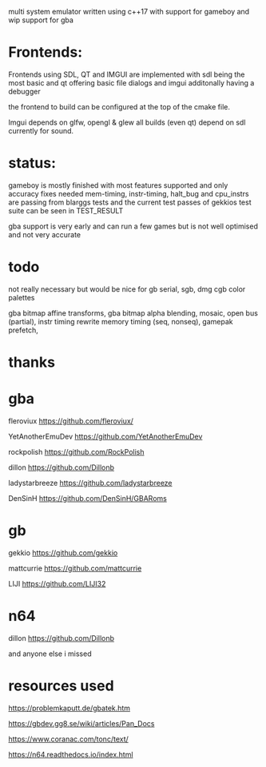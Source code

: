 multi system emulator written using c++17 with support for gameboy and wip support for gba


# Frontends:

Frontends using SDL, QT and IMGUI are implemented
with sdl being the most basic and qt offering basic file dialogs
and imgui additonally having a debugger

the frontend to build can be configured at the top of the cmake file.

Imgui depends on glfw, opengl & glew
all builds (even qt) depend on sdl currently for sound.

# status: 
gameboy is mostly finished with most features supported and only accuracy fixes needed
mem-timing, instr-timing, halt_bug and cpu_instrs are passing from blarggs tests
and the current test passes of gekkios test suite can be seen in TEST_RESULT

gba support is very early and can run a few games but is not well optimised
and not very accurate


# todo

not really necessary but would be nice for gb
serial, sgb, dmg cgb color palettes


gba bitmap affine transforms,
gba bitmap alpha blending,
mosaic,
open bus (partial),
instr timing rewrite
memory timing (seq, nonseq),
gamepak prefetch,


# thanks

# gba
fleroviux https://github.com/fleroviux/

YetAnotherEmuDev https://github.com/YetAnotherEmuDev

rockpolish https://github.com/RockPolish

dillon https://github.com/Dillonb

ladystarbreeze https://github.com/ladystarbreeze

DenSinH https://github.com/DenSinH/GBARoms

# gb
gekkio https://github.com/gekkio

mattcurrie https://github.com/mattcurrie

LIJI https://github.com/LIJI32

# n64
dillon https://github.com/Dillonb

and anyone else i missed

# resources used
https://problemkaputt.de/gbatek.htm

https://gbdev.gg8.se/wiki/articles/Pan_Docs

https://www.coranac.com/tonc/text/

https://n64.readthedocs.io/index.html